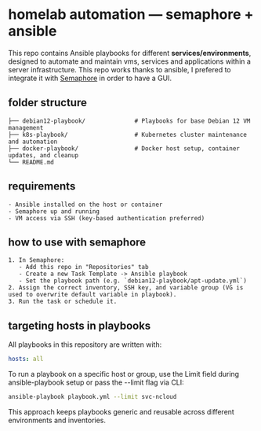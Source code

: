 # homelab automation — semaphore + ansible

This repo contains Ansible playbooks for different **services/environments**, designed to automate and maintain vms, services and applications within a server infrastructure.
This repo works thanks to ansible, I prefered to integrate it with [Semaphore](https://github.com/ansible-semaphore/semaphore) in order to have a GUI.

## folder structure
```
├── debian12-playbook/              # Playbooks for base Debian 12 VM management
├── k8s-playbook/                   # Kubernetes cluster maintenance and automation
├── docker-playbook/                # Docker host setup, container updates, and cleanup
└── README.md
```

## requirements
```
- Ansible installed on the host or container
- Semaphore up and running
- VM access via SSH (key-based authentication preferred)
```

## how to use with semaphore
```
1. In Semaphore:
   - Add this repo in "Repositories" tab
   - Create a new Task Template -> Ansible playbook
   - Set the playbook path (e.g. `debian12-playbook/apt-update.yml`)
2. Assign the correct inventory, SSH key, and variable group (VG is used to overwrite default variable in playbook).
3. Run the task or schedule it.
```

## targeting hosts in playbooks

All playbooks in this repository are written with:

```yaml
hosts: all
```

To run a playbook on a specific host or group, use the Limit field during ansible-playbook setup or pass the --limit flag via CLI:
```bash
ansible-playbook playbook.yml --limit svc-ncloud
```

This approach keeps playbooks generic and reusable across different environments and inventories.
